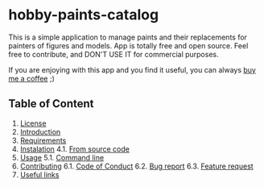 # hobby-paints-catalog

This is a simple application to manage paints and their replacements for painters of figures and models.
App is totally free and open source. Feel free to contribute, and DON'T USE IT for commercial purposes.

If you are enjoying with this app and you find it useful,
you can always [buy me a coffee](https://buycoffee.to/poohpatine) ;)

## Table of Content

1. [License]()
2. [Introduction]()
3. [Requirements]()
4. [Instalation]()
    4.1. [From source code]()
5. [Usage]()
    5.1. [Command line]()
6. [Contributing](https://github.com/piotr-placzek/hobby-paints-catalog/blob/develop/.github/CONTRIBUTING.md)
    6.1. [Code of Conduct](https://github.com/piotr-placzek/hobby-paints-catalog/blob/develop/CODE_OF_CONDUCT.md)
    6.2. [Bug report](https://github.com/piotr-placzek/hobby-paints-catalog/issues/new?assignees=piotr-placzek&labels=bug&template=bug_report.md)
    6.3. [Feature request](https://github.com/piotr-placzek/hobby-paints-catalog/issues/new?assignees=piotr-placzek&labels=bug&template=feature_request.md)
7. [Useful links]()

